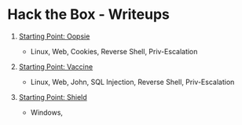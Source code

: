 # Hack the Box - Writeups

1. [Starting Point: Oopsie](Oopsie)
    - Linux, Web, Cookies, Reverse Shell, Priv-Escalation

2. [Starting Point: Vaccine](Vaccine)

   - Linux, Web, John, SQL Injection, Reverse Shell, Priv-Escalation

3. [Starting Point: Shield](Shield)
   - Windows, 